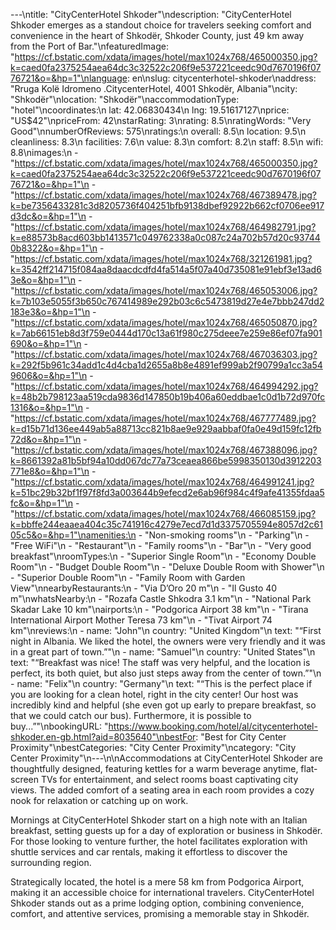 ---\ntitle: "CityCenterHotel Shkoder"\ndescription: "CityCenterHotel Shkoder emerges as a standout choice for travelers seeking comfort and convenience in the heart of Shkodër, Shkoder County, just 49 km away from the Port of Bar."\nfeaturedImage: "https://cf.bstatic.com/xdata/images/hotel/max1024x768/465000350.jpg?k=caed0fa2375254aea64dc3c32522c206f9e537221ceedc90d7670196f0776721&o=&hp=1"\nlanguage: en\nslug: citycenterhotel-shkoder\naddress: "Rruga Kolë Idromeno .CitycenterHotel, 4001 Shkodër, Albania"\ncity: "Shkodër"\nlocation: "Shkodër"\naccommodationType: "hotel"\ncoordinates:\n  lat: 42.06830434\n  lng: 19.51617127\nprice: "US$42"\npriceFrom: 42\nstarRating: 3\nrating: 8.5\nratingWords: "Very Good"\nnumberOfReviews: 575\nratings:\n  overall: 8.5\n  location: 9.5\n  cleanliness: 8.3\n  facilities: 7.6\n  value: 8.3\n  comfort: 8.2\n  staff: 8.5\n  wifi: 8.8\nimages:\n  - "https://cf.bstatic.com/xdata/images/hotel/max1024x768/465000350.jpg?k=caed0fa2375254aea64dc3c32522c206f9e537221ceedc90d7670196f0776721&o=&hp=1"\n  - "https://cf.bstatic.com/xdata/images/hotel/max1024x768/467389478.jpg?k=be7356433281c3d8205736f404251bfb9138dbef92922b662cf0706ee917d3dc&o=&hp=1"\n  - "https://cf.bstatic.com/xdata/images/hotel/max1024x768/464982791.jpg?k=e88573b8acd603bb1413571c049762338a0c087c24a702b57d20c937440b8322&o=&hp=1"\n  - "https://cf.bstatic.com/xdata/images/hotel/max1024x768/321261981.jpg?k=3542ff214715f084aa8daacdcdfd4fa514a5f07a40d735081e91ebf3e13ad63e&o=&hp=1"\n  - "https://cf.bstatic.com/xdata/images/hotel/max1024x768/465053006.jpg?k=7b103e5055f3b650c767414989e292b03c6c5473819d27e4e7bbb247dd2183e3&o=&hp=1"\n  - "https://cf.bstatic.com/xdata/images/hotel/max1024x768/465050870.jpg?k=7ab66151eb8d3f759e0444d170c13a61f980c275deee7e259e86ef07fa901690&o=&hp=1"\n  - "https://cf.bstatic.com/xdata/images/hotel/max1024x768/467036303.jpg?k=292f5b961c34add1c4d4cba1d2655a8b8e4891ef999ab2f90799a1cc3a549606&o=&hp=1"\n  - "https://cf.bstatic.com/xdata/images/hotel/max1024x768/464994292.jpg?k=48b2b798123aa519cda9836d147850b19b406a60eddbae1c0d1b72d970fc1316&o=&hp=1"\n  - "https://cf.bstatic.com/xdata/images/hotel/max1024x768/467777489.jpg?k=d15b71d136ee449ab5a88713cc821b8ae9e929aabbaf0fa0e49d159fc12fb72d&o=&hp=1"\n  - "https://cf.bstatic.com/xdata/images/hotel/max1024x768/467388096.jpg?k=8661392a81b5bf94a10dd067dc77a73ceaea866be5998350130d3912203771e8&o=&hp=1"\n  - "https://cf.bstatic.com/xdata/images/hotel/max1024x768/464991241.jpg?k=51bc29b32bf1f97f8fd3a003644b9efecd2e6ab96f984c4f9afe41355fdaa5fc&o=&hp=1"\n  - "https://cf.bstatic.com/xdata/images/hotel/max1024x768/466085159.jpg?k=bbffe244eaaea404c35c741916c4279e7ecd7d1d3375705594e8057d2c6105c5&o=&hp=1"\namenities:\n  - "Non-smoking rooms"\n  - "Parking"\n  - "Free WiFi"\n  - "Restaurant"\n  - "Family rooms"\n  - "Bar"\n  - "Very good breakfast"\nroomTypes:\n  - "Superior Single Room"\n  - "Economy Double Room"\n  - "Budget Double Room"\n  - "Deluxe Double Room with Shower"\n  - "Superior Double Room"\n  - "Family Room with Garden View"\nnearbyRestaurants:\n  - "Via D’Oro 20 m"\n  - "Il Gusto 40 m"\nwhatsNearby:\n  - "Rozafa Castle Shkodra 3.1 km"\n  - "National Park Skadar Lake 10 km"\nairports:\n  - "Podgorica Airport 38 km"\n  - "Tirana International Airport Mother Teresa 73 km"\n  - "Tivat Airport 74 km"\nreviews:\n  - name: "John"\n    country: "United Kingdom"\n    text: "“First night in Albania. We liked the hotel, the owners were very friendly and it was in a great part of town.”"\n  - name: "Samuel"\n    country: "United States"\n    text: "“Breakfast was nice! The staff was very helpful, and the location is perfect, its both quiet, but also just steps away from the center of town.”"\n  - name: "Felix"\n    country: "Germany"\n    text: "“This is the perfect place if you are looking for a clean hotel, right in the city center! Our host was incredibly kind and helpful (she even got up early to prepare breakfast, so that we could catch our bus). Furthermore, it is possible to buy...”"\nbookingURL: "https://www.booking.com/hotel/al/citycenterhotel-shkoder.en-gb.html?aid=8035640"\nbestFor: "Best for City Center Proximity"\nbestCategories: "City Center Proximity"\ncategory: "City Center Proximity"\n---\n\nAccommodations at CityCenterHotel Shkoder are thoughtfully designed, featuring kettles for a warm beverage anytime, flat-screen TVs for entertainment, and select rooms boast captivating city views. The added comfort of a seating area in each room provides a cozy nook for relaxation or catching up on work.

Mornings at CityCenterHotel Shkoder start on a high note with an Italian breakfast, setting guests up for a day of exploration or business in Shkodër. For those looking to venture further, the hotel facilitates exploration with shuttle services and car rentals, making it effortless to discover the surrounding region.

Strategically located, the hotel is a mere 58 km from Podgorica Airport, making it an accessible choice for international travelers. CityCenterHotel Shkoder stands out as a prime lodging option, combining convenience, comfort, and attentive services, promising a memorable stay in Shkodër.